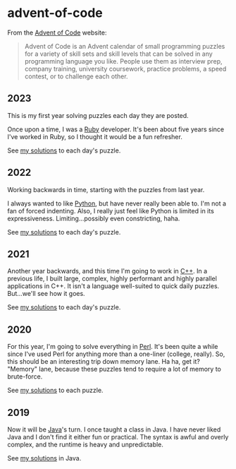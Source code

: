 # advent-of-code
From the [Advent of Code](https://adventofcode.com/) website:
>Advent of Code is an Advent calendar of small programming puzzles for a variety of skill sets
>and skill levels that can be solved in any programming language you like. People use them as
>interview prep, company training, university coursework, practice problems, a speed contest,
>or to challenge each other.

## 2023
This is my first year solving puzzles each day they are posted.

Once upon a time, I was a [Ruby](https://www.ruby-lang.org/en/) developer. It's been about
five years since I've worked in Ruby, so I thought it would be a fun refresher.

See [my solutions](2023) to each day's puzzle.

## 2022
Working backwards in time, starting with the puzzles from last year.

I always wanted to like [Python](https://www.python.org/), but have never really been able
to. I'm not a fan of forced indenting. Also, I really just feel like Python is limited in
its expressiveness. Limiting...possibly even constricting, haha.

See [my solutions](2022) to each day's puzzle.

## 2021
Another year backwards, and this time I'm going to work in [C++](https://cplusplus.com/). In a
previous life, I built large, complex, highly performant and highly parallel applications in C++.
It isn't a language well-suited to quick daily puzzles. But...we'll see how it goes.

See [my solutions](2021) to each day's puzzle.

## 2020
For this year, I'm going to solve everything in [Perl](https://perl.org). It's been quite a
while since I've used Perl for anything more than a one-liner (college, really). So, this
should be an interesting trip down memory lane. Ha ha, get it? "Memory" lane, because these
puzzles tend to require a lot of memory to brute-force.

See [my solutions](2020) to each puzzle.

## 2019
Now it will be [Java](https://www.java.com/en/)'s turn. I once taught a class in Java. I have
never liked Java and I don't find it either fun or practical. The syntax is awful and overly
complex, and the runtime is heavy and unpredictable.

See [my solutions](2019) in Java.
